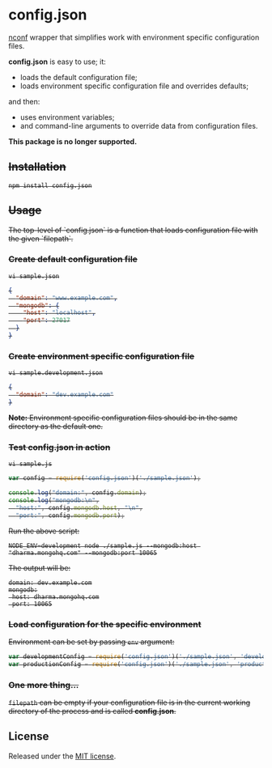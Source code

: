 # config.json

[nconf][nconf] wrapper that simplifies work
with environment specific configuration files.

**config.json** is easy to use; it:

- loads the default configuration file;
- loads environment specific configuration file and overrides defaults;

and then:

- uses environment variables;
- and command-line arguments to override data from configuration files.

**This package is no longer supported.**

## <s>Installation</s>

<s>

```
npm install config.json
```

</s>

## <s>Usage</s>

<s>
The top-level of `config.json` is a function that loads configuration file with the given `filepath`.

### Create default configuration file

```
vi sample.json
```

```json
{
  "domain": "www.example.com",
  "mongodb": {
    "host": "localhost",
    "port": 27017
  }
}
```

### Create environment specific configuration file

```
vi sample.development.json
```

```json
{
  "domain": "dev.example.com"
}
```

**Note:** Environment specific configuration files should be in the same directory as the default one.

### Test config.json in action

```
vi sample.js
```

```js
var config = require('config.json')('./sample.json');

console.log("domain:", config.domain);
console.log("mongodb:\n",
  "host:", config.mongodb.host, "\n",
  "port:", config.mongodb.port);
```

Run the above script:

```
NODE_ENV=development node ./sample.js --mongodb:host "dharma.mongohq.com" --mongodb:port 10065
```

The output will be:

```
domain: dev.example.com
mongodb:
 host: dharma.mongohq.com
 port: 10065
```

### Load configuration for the specific environment

Environment can be set by passing `env` argument:

```js
var developmentConfig = require('config.json')('./sample.json', 'development');
var productionConfig = require('config.json')('./sample.json', 'production');
```

### One more thing...

`filepath` can be empty if your configuration file is in the current working directory of the process and is called **config.json**.

</s>

## License

Released under the [MIT license][license].

[nconf]:https://github.com/flatiron/nconf
[license]:https://raw.github.com/bulyshko/config.json/master/LICENSE
[build]:https://travis-ci.org/bulyshko/config.json.svg?branch=master
[travis]:https://travis-ci.org/bulyshko/config.json
[dependency]:https://david-dm.org/bulyshko/config.json.svg?theme=shields.io
[david]:https://david-dm.org/bulyshko/config.json
